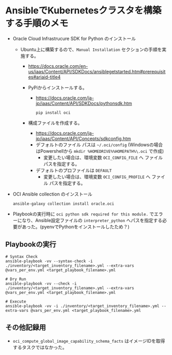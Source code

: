 # AnsibleでKubernetesクラスタを構築する手順のメモ

- Oracle Cloud Infrastrucure SDK for Python のインストール

  - Ubuntu上に構築するので、`Manual Installation` セクションの手順を実施する。
    - <https://docs.oracle.com/en-us/iaas/Content/API/SDKDocs/ansiblegetstarted.htm#prerequisites#ariaid-title4>

    - PyPiからインストールする。
      - <https://docs.oracle.com/ja-jp/iaas/Content/API/SDKDocs/pythonsdk.htm>

        ```shell
        pip install oci
        ```

    - 構成ファイルを作成する。
      - <https://docs.oracle.com/ja-jp/iaas/Content/API/Concepts/sdkconfig.htm>
      - デフォルトのファイル パスは `~/.oci/config` (Windowsの場合はPowershellから `mkdir %HOMEDRIVE%%HOMEPATH%\.oci` で作成)
        - 変更したい場合は、環境変数 `OCI_CONFIG_FILE` へ ファイル パスを指定する。
      - デフォルトのプロファイルは `DEFAULT`
        - 変更したい場合は、環境変数 `OCI_CONFIG_PROFILE` へ ファイル パスを指定する。

- OCI Ansible collection のインストール

  ```shell
  ansible-galaxy collection install oracle.oci
  ```

- Playbookの実行時に `oci python sdk required for this module.` でエラーになり、Ansible設定ファイルの `interpreter_python` へパスを指定する必要があった。(pyenvでPythonをインストールしたため？)

## Playbookの実行

```shell
# Syntax Check
ansible-playbook -vv --syntax-check -i ./inventory/<target_inventory_filename>.yml --extra-vars @vars_per_env.yml <target_playbook_filename>.yml

# Dry Run
ansible-playbook -vv --check -i ./inventory/<target_inventory_filename>.yml --extra-vars @vars_per_env.yml <target_playbook_filename>.yml

# Execute
ansible-playbook -vv -i ./inventory/<target_inventory_filename>.yml --extra-vars @vars_per_env.yml <target_playbook_filename>.yml
```

## その他記録用

- `oci_compute_global_image_capability_schema_facts` はイメージIDを取得するタスクではなかった。
